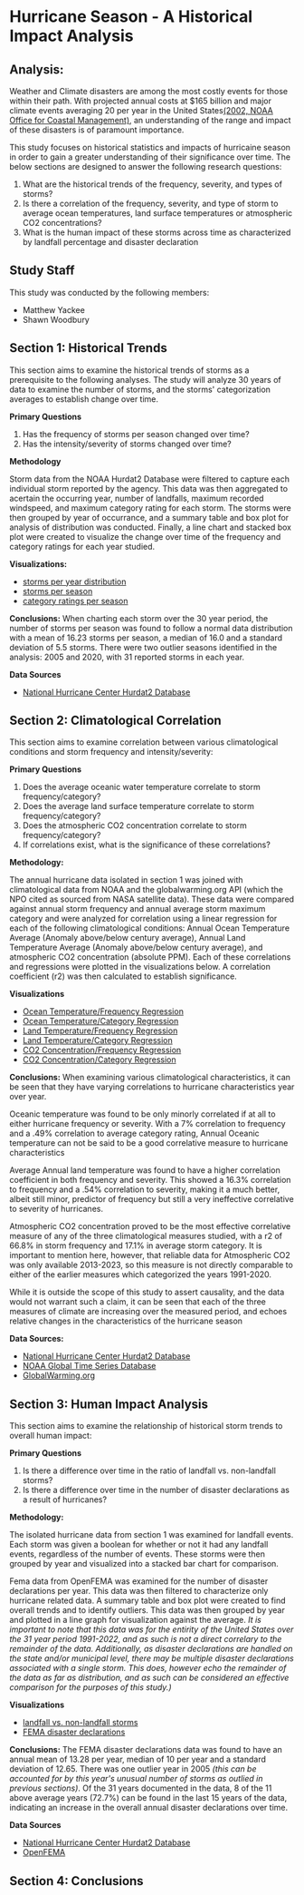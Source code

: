 # Hurricane Season - A Historical Impact Analysis

## Analysis:
Weather and Climate disasters are among the most costly events for those within their path. With projected annual costs at $165 billion and major climate events averaging 20 per year in the United States[(2002, NOAA Office for Coastal Management)](https://coast.noaa.gov/states/fast-facts/hurricane-costs.html), an understanding of the range and impact of these disasters is of paramount importance. 

This study focuses on historical statistics and impacts of hurricaine season in order to gain a greater understanding of their significance over time. The below sections are designed to answer the following research questions:

<ol>
  <li>What are the historical trends of the frequency, severity, and types of storms?</li>
  <li>Is there a correlation of the frequency, severity, and type of storm to average ocean temperatures, land surface temperatures or atmospheric CO2 concentrations?</li>
  <li>What is the human impact of these storms across time as characterized by landfall percentage and disaster declaration</li>
</ol>

## Study Staff
This study was conducted by the following members:
    <ul>
        <li>Matthew Yackee</li>
        <li>Shawn Woodbury</li>
    </ul>

## Section 1: Historical Trends

This section aims to examine the historical trends of storms as a prerequisite to the following analyses. The study will analyze 30 years of data to examine the number of storms, and the storms' categorization averages to establish change over time. 

<b>Primary Questions</b>
 <ol>
    <li>Has the frequency of storms per season changed over time?</li>
    <li>Has the intensity/severity of storms changed over time?</li>
</ol>

<b>Methodology</b>

Storm data from the NOAA Hurdat2 Database were filtered to capture each individual storm reported by the agency. This data was then aggregated to acertain the occurring year, number of landfalls, maximum recorded windspeed, and maximum category rating for each storm. The storms were then grouped by year of occurrance, and a summary table and box plot for analysis of distribution was conducted. Finally, a line chart and stacked box plot were created to visualize the change over time of the frequency and category ratings for each year studied. 

<b>Visualizations:</b> 
<ul>
    <li><a href='Visualizations/stormsperyearboxplot.png'>storms per year distribution</a></li>
    <li><a href='Visualizations/stormfreq.png'>storms per season</a></li>
    <li><a href='Visualizations/stormcat.png'>category ratings per season</a></li>
</ul>

<b>Conclusions:</b>
When charting each storm over the 30 year period, the number of storms per season was found to follow a normal data distribution with a mean of 16.23 storms per season, a median of 16.0 and a standard deviation of 5.5 storms. There were two outlier seasons identified in the analysis: 2005 and 2020, with 31 reported storms in each year. 

<b>Data Sources</b>

<ul>
    <li><a href='https://www.nhc.noaa.gov/data/hurdat/hurdat2-1851-2022-050423.txt'>National Hurricane Center Hurdat2 Database</a></li>
</ul>

## Section 2: Climatological Correlation

This section aims to examine correlation between various climatological conditions and storm frequency and intensity/severity:

<b>Primary Questions</b>
 <ol>
    <li>Does the average oceanic water temperature correlate to storm frequency/category?</li>
    <li>Does the average land surface temperature correlate to storm frequency/category?</li>
    <li>Does the atmospheric CO2 concentration correlate to storm frequency/category?</li>
    <li>If correlations exist, what is the significance of these correlations?</li>
</ol>

<b>Methodology:</b>

The annual hurricane data isolated in section 1 was joined with climatological data from NOAA and the globalwarming.org API (which the NPO cited as sourced from NASA satellite data). These data were compared against annual storm frequency and annual average storm maximum category and were analyzed for correlation using a linear regression for each of the following climatological conditions: Annual Ocean Temperature Average (Anomaly above/below century average), Annual Land Temperature Average (Anomaly above/below century average), and atmospheric CO2 concentration (absolute PPM). Each of these correlations and regressions were plotted in the visualizations below. A correlation coefficient (r2) was then calculated to establish significance.

<b>Visualizations</b> 
<ul>
    <li><a href='Visualizations/AnomaliesVsStormFrequency.png'>Ocean Temperature/Frequency Regression</a></li>
    <li><a href='Visualizations/AnomaliesVsStormSeverity.png'>Ocean Temperature/Category Regression</a></li>
    <li><a href='Visualizations/LandAnomaliesVsStormFrequency.png'>Land Temperature/Frequency Regression</a></li>
    <li><a href='Visualizations/LandAnomaliesVsStormintensity.png'>Land Temperature/Category Regression</a></li>
    <li><a href='Visualizations/CO2VsStormFrequency.png'>CO2 Concentration/Frequency Regression</a></li>
    <li><a href='Visualizations/CO2VsStormintensity.png'>CO2 Concentration/Category Regression</a></li>
</ul>

<b>Conclusions:</b>
When examining various climatological characteristics, it can be seen that they have varying correlations to hurricane characteristics year over year. 

Oceanic temperature was found to be only minorly correlated if at all to either hurricane frequency or severity. With a 7% correlation to frequency and a .49% correlation to average category rating, Annual Oceanic temperature can not be said to be a good correlative measure to hurricane characteristics

Average Annual land temperature was found to have a higher correlation coefficient in both frequency and severity. This showed a 16.3% correlation to frequency and a .54% correlation to severity, making it a much better, albeit still minor, predictor of frequency but still a very ineffective correlative to severity of hurricanes.

Atmospheric CO2 concentration proved to be the most effective correlative measure of any of the three climatological measures studied, with a r2 of 66.8% in storm frequency and 17.1% in average storm category. It is important to mention here, however, that reliable data for Atmospheric CO2 was only available 2013-2023, so this measure is not directly comparable to either of the earlier measures which categorized the years 1991-2020.

While it is outside the scope of this study to assert causality, and the data would not warrant such a claim, it can be seen that each of the three measures of climate are increasing over the measured period, and echoes relative changes in the characteristics of the hurricane season

<b>Data Sources:</b>

<ul>
    <li><a href='https://www.nhc.noaa.gov/data/hurdat/hurdat2-1851-2022-050423.txt'>National Hurricane Center Hurdat2 Database</a></li>
    <li><a href='https://www.ncei.noaa.gov/access/monitoring/climate-at-a-glance/global/time-series/globe/land_ocean'> NOAA Global Time Series Database</a></li>
    <li><a href="https://global-warming.org/">GlobalWarming.org</a></li>
</ul>

## Section 3: Human Impact Analysis

This section aims to examine the relationship of historical storm trends to overall human impact:

<b>Primary Questions</b>
 <ol>
    <li>Is there a difference over time in the ratio of landfall vs. non-landfall storms?</li>
    <li>Is there a difference over time in the number of disaster declarations as a result of hurricanes?</li>
</ol>

<b>Methodology:</b>

The isolated hurricane data from section 1 was examined for landfall events. Each storm was given a boolean for whether or not it had any landfall events, regardless of the number of events. These storms were then grouped by year and visualized into a stacked bar chart for comparison.

Fema data from OpenFEMA was examined for the number of disaster declarations per year. This data was then filtered to characterize only hurricane related data. A summary table and box plot were created to find overall trends and to identify outliers. This data was then grouped by year and plotted in a line graph for visualization against the average.
*It is important to note that this data was for the entirity of the United States over the 31 year period 1991-2022, and as such is not a direct correlary to the remainder of the data. Additionally, as disaster declarations are handled on the state and/or municipal level, there may be multiple disaster declarations associated with a single storm. This does, however echo the remainder of the data as far as distribution, and as such can be considered an effective comparison for the purposes of this study.)*

<b>Visualizations</b> 
<ul>
    <li><a href='Visualizations/landstorm.png'>landfall vs. non-landfall storms</a></li>
    <li><a href='Visualizations/FEMADisasterDeclarationsvsAverage.png'>FEMA disaster declarations</a></li>
</ul>

<b>Conclusions:</b>
The FEMA disaster declarations data was found to have an annual mean of 13.28 per year, median of 10 per year and a standard deviation of 12.65. There was one outlier year in 2005 *(this can be accounted for by this year's unusual number of storms as outlied in previous sections)*. Of the 31 years documented in the data, 8 of the 11 above average years (72.7%) can be found in the last 15 years of the data, indicating an increase in the overall annual disaster declarations over time. 

<b>Data Sources</b>

<ul>
    <li><a href='https://www.nhc.noaa.gov/data/hurdat/hurdat2-1851-2022-050423.txt'>National Hurricane Center Hurdat2 Database</a></li>
    <li><a href="https://www.fema.gov/about/openfema/api">OpenFEMA</a></li>
</ul>

## Section 4: Conclusions


